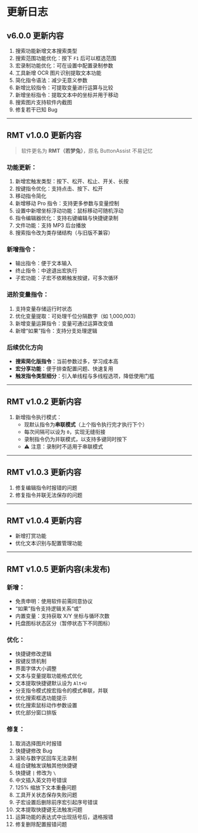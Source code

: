 # 更新日志

## v6.0.0 更新内容

1. 搜索功能新增文本搜索类型  
2. 搜索范围功能优化：按下 `F1` 后可以框选范围  
3. 宏录制功能优化：可在设置中配置录制参数  
4. 工具新增 OCR 图片识别提取文本功能  
5. 简化指令语法：减少无意义参数  
6. 新增比较指令：可提取变量进行运算与比较  
7. 新增坐标指令：提取文本中的坐标并用于移动  
8. 搜索图片支持软件内截图  
9. 修复若干已知 Bug

---

## RMT v1.0.0 更新内容

> 软件更名为 **RMT（若梦兔）**，原名 ButtonAssist 不易记忆

### 功能更新：

1. 新增宏触发类型：按下、松开、松止、开关、长按  
2. 按键指令优化：支持点击、按下、松开  
3. 移动指令简化  
4. 新增移动 Pro 指令：支持更多参数与变量控制  
5. 设置中新增坐标浮动功能：鼠标移动可随机浮动  
6. 指令编辑器优化：支持右键编辑与快捷键录制  
7. 文件功能：支持 MP3 后台播放  
8. 搜索指令改为类存储结构（与旧版不兼容）

### 新增指令：

- 输出指令：便于文本输入  
- 终止指令：中途退出宏执行  
- 子宏功能：子宏不依赖触发按键，可多次循环

### 进阶变量指令：

1. 支持变量存储运行时状态  
2. 优化变量提取：可处理千位分隔数字（如 1,000,003）  
3. 新增变量运算指令：变量可通过运算改变值  
4. 新增“如果”指令：支持分支处理逻辑

### 后续优化方向

- **搜索简化版指令**：当前参数过多，学习成本高  
- **宏分享功能**：便于排查配置问题、快速复用  
- **触发指令类型细分**：引入单线程与多线程选项，降低使用门槛

---

## RMT v1.0.2 更新内容

1. 新增指令执行模式：  
   - 现默认指令为**串联模式**（上个指令执行完才执行下个）  
   - 每次间隔可以设为 `0`，实现无缝衔接  
   - 录制指令仍为并联模式，以支持多键同时按下  
   - ⚠ 注意：录制时不适用于串联模式  

---

## RMT v1.0.3 更新内容

1. 修复编辑指令时报错的问题  
2. 修复指令并联无法保存的问题  

---

## RMT v1.0.4 更新内容

- 新增打赏功能  
- 优化文本识别与配置管理功能  

---

## RMT v1.0.5 更新内容(未发布)

### 新增：

- 免责申明：使用软件前需同意协议  
- “如果”指令支持逻辑关系“或”  
- 内置变量：支持获取 X/Y 坐标与循环次数  
- 托盘图标状态区分（暂停状态下不同图标）

### 优化：

- 快捷键修改逻辑  
- 按键反馈机制  
- 界面字体大小调整  
- 文本与变量提取功能格式优化  
- 文本提取快捷键默认设为 `Alt+U`
- 分支指令模式按宏指令的模式串联，并联
- 优化搜索框选功能提示
- 优化搜索鼠标动作参数设置
- 优化部分窗口排版

### 修复：

1. 取消选择图片时报错  
2. 快捷键修改 Bug  
3. 滚轮与数字区回车无法录制  
4. 组合键触发误触其他快捷键  
5. 快捷键 `|` 修改为 `\`  
6. 中文插入英文符号错误  
7. 125% 缩放下文本重叠问题  
8. 工具开关状态保存失败问题  
9. 子宏设置后删除前序宏引起序号错误  
10. 文本提取快捷键无法触发问题  
11. 运算功能的表达式中出现括号后，退格报错
12. 修复删除配置报错问题